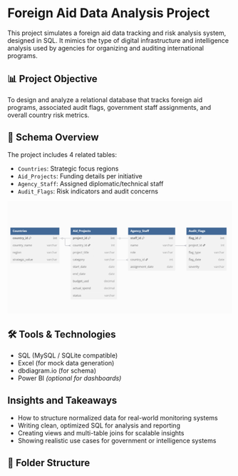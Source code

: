 # Foreign Aid Data Analysis Project

This project simulates a foreign aid data tracking and risk analysis system, designed in SQL. It mimics the type of digital infrastructure and intelligence analysis used by agencies for organizing and auditing international programs.

## 📊 Project Objective

To design and analyze a relational database that tracks foreign aid programs, associated audit flags, government staff assignments, and overall country risk metrics.

## 🧱 Schema Overview

The project includes 4 related tables:
- `Countries`: Strategic focus regions
- `Aid_Projects`: Funding details per initiative
- `Agency_Staff`: Assigned diplomatic/technical staff
- `Audit_Flags`: Risk indicators and audit concerns

![Schema Diagram](diagrams/ForiegnAidDataAnalystDiagram.png)

## 🛠 Tools & Technologies

- SQL (MySQL / SQLite compatible)
- Excel (for mock data generation)
- dbdiagram.io (for schema)
- Power BI *(optional for dashboards)*

## Insights and Takeaways
- How to structure normalized data for real-world monitoring systems
- Writing clean, optimized SQL for analysis and reporting
- Creating views and multi-table joins for scalable insights
- Showing realistic use cases for government or intelligence systems

## 📁 Folder Structure

